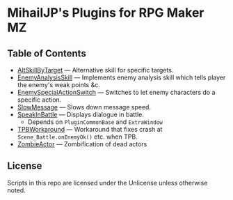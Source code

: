 MihailJP's Plugins for RPG Maker MZ
===================================

## Table of Contents ##
- [AltSkillByTarget](AltSkillByTarget.js) — Alternative skill for specific targets.
- [EnemyAnalysisSkill](EnemyAnalysisSkill.js) — Implements enemy analysis skill which tells player the enemy's weak points &c.
- [EnemySpecialActionSwitch](EnemySpecialActionSwitch.js) — Switches to let enemy characters do a specific action.
- [SlowMessage](SlowMessage.js) — Slows down message speed.
- [SpeakInBattle](SpeakInBattle.js) — Displays dialogue in battle.
  - Depends on `PluginCommonBase` and `ExtraWindow`
- [TPBWorkaround](TPBWorkaround.js) — Workaround that fixes crash at `Scene_Battle.onEnemyOk()` etc. when TPB.
- [ZombieActor](ZombieActor.js) — Zombification of dead actors

## License ##
Scripts in this repo are licensed under the Unlicense unless otherwise noted.
